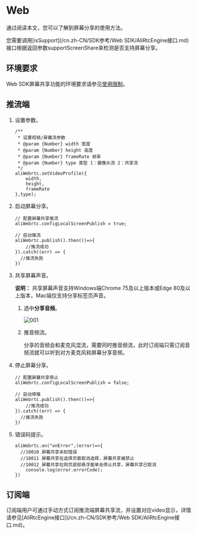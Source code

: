 # Web

通过阅读本文，您可以了解到屏幕分享的使用方法。

您需要调用[isSupport](/cn.zh-CN/SDK参考/Web SDK/AliRtcEngine接口.md)接口根据返回参数supportScreenShare来检测是否支持屏幕分享。

## 环境要求

Web SDK屏幕共享功能的环境要求请参见[使用限制](/cn.zh-CN/产品简介/使用限制.md)。

## 推流端

1.  设置参数。

    ```
    /**
     * 设置视频/屏幕流参数
     * @param {Number} width 宽度
     * @param {Number} height 高度
     * @param {Number} frameRate 帧率
     * @param {Number} type 类型 1：摄像头流 2：共享流
     */
    aliWebrtc.setVideoProfile({
        width,
        height,
        frameRate
    },type);
    ```

2.  启动屏幕分享。

    ```
    // 配置屏幕共享推流
    aliWebrtc.configLocalScreenPublish = true;
    
    // 启动推流
    aliWebrtc.publish().then(()=>{
        //推流成功
    }).catch((err) => {
      //推流失败
    })
    ```

3.  共享屏幕声音。

    **说明：** 共享屏幕声音支持Windows端Chrome 75及以上版本或Edge 80及以上版本，Mac端仅支持分享标签页声音。

    1.  选中**分享音频**。

        ![001](https://static-aliyun-doc.oss-accelerate.aliyuncs.com/assets/img/zh-CN/3802612161/p237285.png)

    2.  推音频流。

        分享的音频会和麦克风混流，需要同时推音频流，此时订阅端只需订阅音频流就可以听到对方麦克风和屏幕分享音频。

4.  停止屏幕分享。

    ```
    // 配置屏幕共享停止
    aliWebrtc.configLocalScreenPublish = false;
    
    // 启动停推
    aliWebrtc.publish().then(()=>{
        //推流成功
    }).catch((err) => {
      //推流失败
    })
    ```

5.  错误码提示。

    ```
    aliWebrtc.on("onError",(error)=>{
      //10010 屏幕共享未知错误
      //10011 屏幕共享在选择页面取消选择，屏幕共享被禁止
      //10012 屏幕共享在网页底部悬浮窗单击停止共享，屏幕共享已取消
        console.log(error.errorCode);
    })
    ```


## 订阅端

订阅端用户可通过手动方式订阅推流端屏幕共享流，并设置对应video显示，详情请参见[AliRtcEngine接口](/cn.zh-CN/SDK参考/Web SDK/AliRtcEngine接口.md)。

